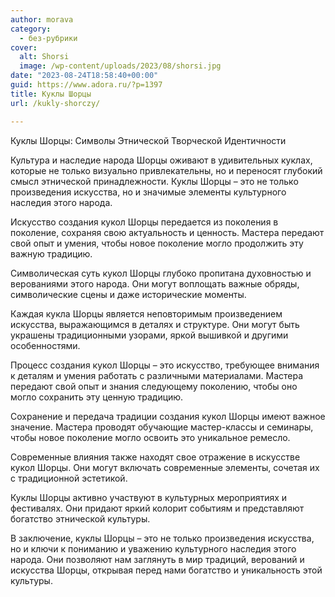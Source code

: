 ```yaml
---
author: morava
category:
  - без-рубрики
cover:
  alt: Shorsi
  image: /wp-content/uploads/2023/08/shorsi.jpg
date: "2023-08-24T18:58:40+00:00"
guid: https://www.adora.ru/?p=1397
title: Куклы Шорцы
url: /kukly-shorczy/

---
```

Куклы Шорцы: Символы Этнической Творческой Идентичности

Культура и наследие народа Шорцы оживают в удивительных куклах, которые не только визуально привлекательны, но и переносят глубокий смысл этнической принадлежности. Куклы Шорцы – это не только произведения искусства, но и значимые элементы культурного наследия этого народа.

Искусство создания кукол Шорцы передается из поколения в поколение, сохраняя свою актуальность и ценность. Мастера передают свой опыт и умения, чтобы новое поколение могло продолжить эту важную традицию.

Символическая суть кукол Шорцы глубоко пропитана духовностью и верованиями этого народа. Они могут воплощать важные обряды, символические сцены и даже исторические моменты.

Каждая кукла Шорцы является неповторимым произведением искусства, выражающимся в деталях и структуре. Они могут быть украшены традиционными узорами, яркой вышивкой и другими особенностями.

Процесс создания кукол Шорцы – это искусство, требующее внимания к деталям и умения работать с различными материалами. Мастера передают свой опыт и знания следующему поколению, чтобы оно могло сохранить эту ценную традицию.

Сохранение и передача традиции создания кукол Шорцы имеют важное значение. Мастера проводят обучающие мастер-классы и семинары, чтобы новое поколение могло освоить это уникальное ремесло.

Современные влияния также находят свое отражение в искусстве кукол Шорцы. Они могут включать современные элементы, сочетая их с традиционной эстетикой.

Куклы Шорцы активно участвуют в культурных мероприятиях и фестивалях. Они придают яркий колорит событиям и представляют богатство этнической культуры.

В заключение, куклы Шорцы – это не только произведения искусства, но и ключи к пониманию и уважению культурного наследия этого народа. Они позволяют нам заглянуть в мир традиций, верований и искусства Шорцы, открывая перед нами богатство и уникальность этой культуры.
